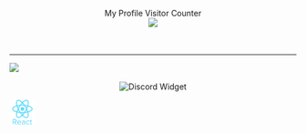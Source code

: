 <p align="center"> 
  My Profile Visitor Counter<br>
  <img src="https://profile-counter.glitch.me/mahyarsamali/count.svg" />
</p>

<br>
<hr>

![](https://discord.c99.nl/widget/theme-1/998143234758946828.png)

<p style="text-align: center;">
    <img src="https://discord.c99.nl/widget/theme-1/998143234758946828.png" alt="Discord Widget">
</p>


<a href="http://ir-mp.ir/" target="_blank">
  <img src="https://raw.githubusercontent.com/devicons/devicon/master/icons/react/react-original-wordmark.svg" alt="react" width="45" height="45" />
</a>
